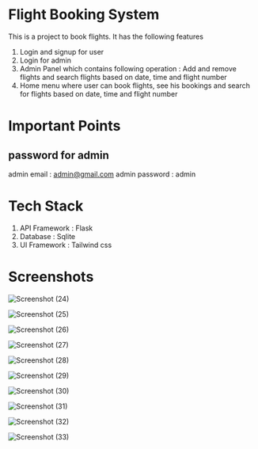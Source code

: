 # Flight Booking System
This is a project to book flights. It has the following features
1. Login and signup for user
2. Login for admin
3. Admin Panel which contains following operation : Add and remove flights and search flights based on date, time and flight number
4. Home menu where user can book flights, see his bookings and search for flights based on date, time and flight number

# Important Points
## password for admin
admin email : admin@gmail.com
admin password : admin

# Tech Stack
1. API Framework : Flask
2. Database : Sqlite
3. UI Framework : Tailwind css

# Screenshots

![Screenshot (24)](https://github.com/Abhishek123a45/Flight_booking_System/assets/118557081/16cc92aa-67e0-455f-be13-694e4bd89bdf)

![Screenshot (25)](https://github.com/Abhishek123a45/Flight_booking_System/assets/118557081/4c9747ec-028f-4e65-9270-e1f69e16d017)

![Screenshot (26)](https://github.com/Abhishek123a45/Flight_booking_System/assets/118557081/1a9aba7e-a45f-4bdf-a03d-78a49be905bf)

![Screenshot (27)](https://github.com/Abhishek123a45/Flight_booking_System/assets/118557081/21cbbdb0-d49f-4d26-ba95-7e489816d449)

![Screenshot (28)](https://github.com/Abhishek123a45/Flight_booking_System/assets/118557081/55900b55-4cdf-4f1b-88a1-29e6fa99233d)

![Screenshot (29)](https://github.com/Abhishek123a45/Flight_booking_System/assets/118557081/748ba573-153c-4519-841f-f915c244ea6e)

![Screenshot (30)](https://github.com/Abhishek123a45/Flight_booking_System/assets/118557081/d3ca3446-00f3-411b-9ea5-0828f669e438)

![Screenshot (31)](https://github.com/Abhishek123a45/Flight_booking_System/assets/118557081/fa179038-c89a-452d-b82a-0481990fb351)

![Screenshot (32)](https://github.com/Abhishek123a45/Flight_booking_System/assets/118557081/0073ca2c-3c7e-44c0-bdff-dd6243358d28)

![Screenshot (33)](https://github.com/Abhishek123a45/Flight_booking_System/assets/118557081/bf9000a8-e949-4309-b98a-1dac3e457eff)












